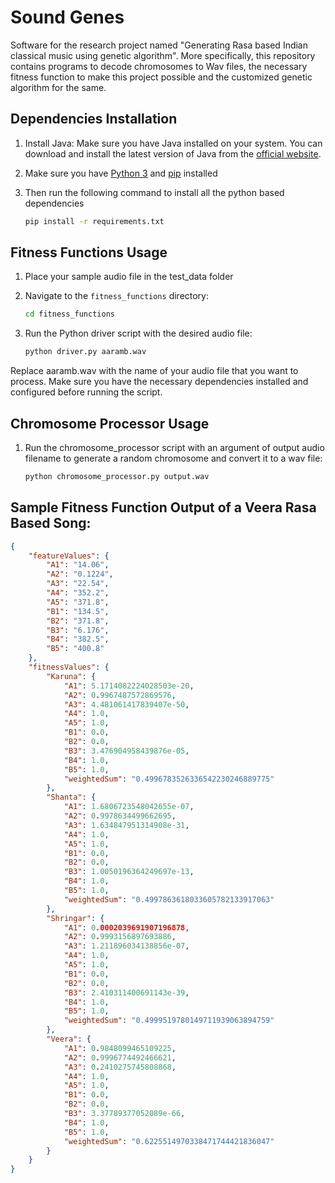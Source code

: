 # Sound Genes

Software for the research project named "Generating Rasa based Indian classical music using genetic algorithm".
More specifically, this repository contains programs to decode chromosomes to Wav files, the necessary fitness function to make this project possible and the customized genetic algorithm for the same.

## Dependencies Installation

1. Install Java: Make sure you have Java installed on your system. You can download and install the latest version of Java from the [official website](https://www.java.com/en/download/).

2. Make sure you have [Python 3](https://www.python.org/downloads/) and [pip](https://pip.pypa.io/en/stable/installation/) installed

3. Then run the following command to install all the python based dependencies

	```bat
	pip install -r requirements.txt
	```

## Fitness Functions Usage

1. Place your sample audio file in the test_data folder

2. Navigate to the `fitness_functions` directory:
	```bat
	cd fitness_functions
	```

3. Run the Python driver script with the desired audio file:
	```bat
    python driver.py aaramb.wav
	```
	
Replace aaramb.wav with the name of your audio file that you want to process. Make sure you have the necessary dependencies installed and configured before running the script.

## Chromosome Processor Usage

1. Run the chromosome_processor script with an argument of output audio filename to generate a random chromosome and convert it to a wav file:
	```bat
	python chromosome_processor.py output.wav
	```

## Sample Fitness Function Output of a Veera Rasa Based Song:

```json
{
    "featureValues": {
        "A1": "14.06",
        "A2": "0.1224",
        "A3": "22.54",
        "A4": "352.2",
        "A5": "371.8",
        "B1": "134.5",
        "B2": "371.8",
        "B3": "6.176",
        "B4": "382.5",
        "B5": "400.8"
    },
    "fitnessValues": {
        "Karuna": {
            "A1": 5.1714082224028503e-20,
            "A2": 0.9967487572869576,
            "A3": 4.481061417839407e-50,
            "A4": 1.0,
            "A5": 1.0,
            "B1": 0.0,
            "B2": 0.0,
            "B3": 3.476904958439876e-05,
            "B4": 1.0,
            "B5": 1.0,
            "weightedSum": "0.4996783526336542230246889775"
        },
        "Shanta": {
            "A1": 1.6806723548042655e-07,
            "A2": 0.9978634499662695,
            "A3": 1.634847951314908e-31,
            "A4": 1.0,
            "A5": 1.0,
            "B1": 0.0,
            "B2": 0.0,
            "B3": 1.0050196364249697e-13,
            "B4": 1.0,
            "B5": 1.0,
            "weightedSum": "0.4997863618033605782133917063"
        },
        "Shringar": {
            "A1": 0.0002039691907196878,
            "A2": 0.9993156897693886,
            "A3": 1.211896034138856e-07,
            "A4": 1.0,
            "A5": 1.0,
            "B1": 0.0,
            "B2": 0.0,
            "B3": 2.410311400691143e-39,
            "B4": 1.0,
            "B5": 1.0,
            "weightedSum": "0.4999519780149711939063894759"
        },
        "Veera": {
            "A1": 0.9848099465109225,
            "A2": 0.9996774492466621,
            "A3": 0.2410275745808868,
            "A4": 1.0,
            "A5": 1.0,
            "B1": 0.0,
            "B2": 0.0,
            "B3": 3.37789377052089e-66,
            "B4": 1.0,
            "B5": 1.0,
            "weightedSum": "0.6225514970338471744421836047"
        }
    }
}